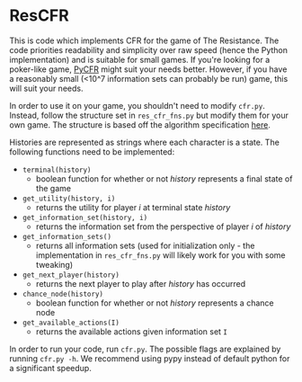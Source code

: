# ResCFR
This is code which implements CFR for the game of The Resistance. The code priorities readability and simplicity over raw speed (hence the Python implementation) and is suitable for small games. If you're looking for a poker-like game, [PyCFR](https://github.com/tansey/pycfr) might suit your needs better. However, if you have a reasonably small (<10^7 information sets can probably be run) game, this will suit your needs.

In order to use it on your game, you shouldn't need to modify `cfr.py`. Instead, follow the structure set in `res_cfr_fns.py` but modify them for your own game. The structure is based off the algorithm specification [here](http://modelai.gettysburg.edu/2013/cfr/cfr.pdf).

Histories are represented as strings where each character is a state. The following functions need to be implemented:

* `terminal(history)`
  * boolean function for whether or not *history* represents a final state of the game
* `get_utility(history, i)`
  * returns the utility for player *i* at terminal state *history*
* `get_information_set(history, i)`
  * returns the information set from the perspective of player *i* of *history*
* `get_information_sets()`
  * returns all information sets (used for initialization only - the implementation in `res_cfr_fns.py` will likely work for you with some tweaking)
* `get_next_player(history)`
  * returns the next player to play after *history* has occurred
* `chance_node(history)`
  * boolean function for whether or not *history* represents a chance node
* `get_available_actions(I)`
  * returns the available actions given information set `I`

In order to run your code, run `cfr.py`. The possible flags are explained by running `cfr.py -h`. We recommend using pypy instead of default python for a significant speedup.
